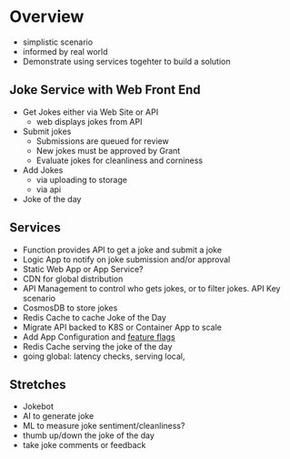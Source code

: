 
# Overview
- simplistic scenario 
- informed by real world
- Demonstrate using services togehter to build a solution

## Joke Service with Web Front End
- Get Jokes either via Web Site or API
    - web displays jokes from API
- Submit jokes
  - Submissions are queued for review
  - New jokes must be approved by Grant
  - Evaluate jokes for cleanliness and corniness
- Add Jokes
  - via uploading to storage
  - via api
- Joke of the day

## Services
- Function provides API to get a joke and submit a joke
- Logic App to notify on joke submission and/or approval
- Static Web App or App Service?
- CDN for global distribution
- API Management to control who gets jokes, or to filter jokes. API Key scenario
- CosmosDB to store jokes
- Redis Cache to cache Joke of the Day
- Migrate API backed to K8S or Container App to scale
- Add App Configuration and [feature flags](https://learn.microsoft.com/en-us/azure/azure-app-configuration/manage-feature-flags)
- Redis Cache serving the joke of the day
- going global: latency checks, serving local, 


## Stretches
- Jokebot
- AI to generate joke
- ML to measure joke sentiment/cleanliness?
- thumb up/down the joke of the day
- take joke comments or feedback


